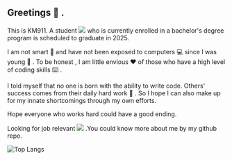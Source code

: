 ## Greetings :wave: .  

This is KM911.  A student ![](https://img.shields.io/badge/from-Wuhan-green) who is currently enrolled in a bachelor's degree program is scheduled to graduate in 2025.

I am not smart :face_with_thermometer:  and have not been exposed to computers :computer: since I was young :baby_bottle: . To be honest , I am little envious :heart: of those who have a high level of coding skills :keyboard: . 

I told myself that no one is born with the ability to write code. Others' success comes from their daily hard work :facepunch: . So I hope I can also make up for my innate shortcomings through my own efforts. 

Hope everyone who works hard could have a good ending.

Looking for job relevant ![](https://img.shields.io/badge/go-cloud_native-blue)  .You could know more about me by my github repo.  



![Top Langs](https://github-readme-stats.vercel.app/api/top-langs/?username=KM911&langs_count=5&layout=compact)

